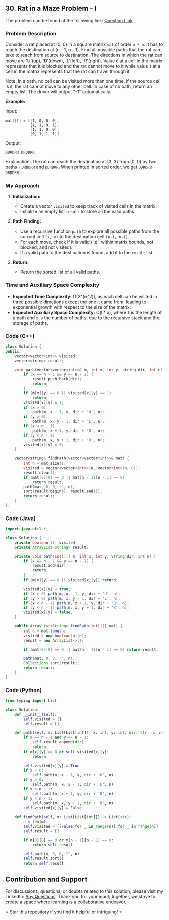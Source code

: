 ## 30. Rat in a Maze Problem - I

The problem can be found at the following link: [Question Link](https://www.geeksforgeeks.org/problems/rat-in-a-maze-problem/1)

### Problem Description

Consider a rat placed at (0, 0) in a square matrix `mat` of order `n * n`. It has to reach the destination at (n - 1, n - 1). Find all possible paths that the rat can take to reach from source to destination. The directions in which the rat can move are 'U'(up), 'D'(down), 'L'(left), 'R'(right). Value `0` at a cell in the matrix represents that it is blocked and the rat cannot move to it while value `1` at a cell in the matrix represents that the rat can travel through it.

Note: In a path, no cell can be visited more than one time. If the source cell is `0`, the rat cannot move to any other cell. In case of no path, return an empty list. The driver will output "-1" automatically.

**Example:**

Input:
```
mat[][] = [[1, 0, 0, 0],
           [1, 1, 0, 1], 
           [1, 1, 0, 0],
           [0, 1, 1, 1]]
```
Output:
```
DDRDRR DRDDRR
```
Explanation:
The rat can reach the destination at (3, 3) from (0, 0) by two paths - `DRDDRR` and `DDRDRR`. When printed in sorted order, we get `DDRDRR DRDDRR`.

### My Approach

1. **Initialization:**
   - Create a vector `visited` to keep track of visited cells in the matrix.
   - Initialize an empty list `result` to store all the valid paths.

2. **Path Finding:**
   - Use a recursive function `path` to explore all possible paths from the current cell `(x, y)` to the destination cell `(n-1, n-1)`.
   - For each move, check if it is valid (i.e., within matrix bounds, not blocked, and not visited).
   - If a valid path to the destination is found, add it to the `result` list.

3. **Return:**
   - Return the sorted list of all valid paths.

### Time and Auxiliary Space Complexity

- **Expected Time Complexity:** O(3^(n^2)), as each cell can be visited in three possible directions except the one it came from, leading to exponential growth with respect to the size of the matrix.
- **Expected Auxiliary Space Complexity:** O(l * x), where `l` is the length of a path and `x` is the number of paths, due to the recursive stack and the storage of paths.

### Code (C++)

```cpp
class Solution {
public:
    vector<vector<int>> visited;
    vector<string> result;

    void path(vector<vector<int>>& m, int x, int y, string dir, int n) {
        if (x == n - 1 && y == n - 1) {
            result.push_back(dir);
            return;
        }
        if (m[x][y] == 0 || visited[x][y] == 1)
            return;
        visited[x][y] = 1;
        if (x > 0)
            path(m, x - 1, y, dir + 'U', n);
        if (y > 0)
            path(m, x, y - 1, dir + 'L', n);
        if (x < n - 1)
            path(m, x + 1, y, dir + 'D', n);
        if (y < n - 1)
            path(m, x, y + 1, dir + 'R', n);
        visited[x][y] = 0;
    }

    vector<string> findPath(vector<vector<int>>& mat) {
        int n = mat.size();
        visited = vector<vector<int>>(n, vector<int>(n, 0));
        result.clear();
        if (mat[0][0] == 0 || mat[n - 1][n - 1] == 0)
            return result;
        path(mat, 0, 0, "", n);
        sort(result.begin(), result.end());
        return result;
    }
};
```

### Code (Java)

```java
import java.util.*;

class Solution {
    private boolean[][] visited;
    private ArrayList<String> result;

    private void path(int[][] m, int x, int y, String dir, int n) {
        if (x == n - 1 && y == n - 1) {
            result.add(dir);
            return;
        }
        if (m[x][y] == 0 || visited[x][y]) return;

        visited[x][y] = true;
        if (x > 0) path(m, x - 1, y, dir + 'U', n);
        if (y > 0) path(m, x, y - 1, dir + 'L', n);
        if (x < n - 1) path(m, x + 1, y, dir + 'D', n);
        if (y < n - 1) path(m, x, y + 1, dir + 'R', n);
        visited[x][y] = false;
    }

    public ArrayList<String> findPath(int[][] mat) {
        int n = mat.length;
        visited = new boolean[n][n];
        result = new ArrayList<>();

        if (mat[0][0] == 0 || mat[n - 1][n - 1] == 0) return result;

        path(mat, 0, 0, "", n);
        Collections.sort(result);
        return result;
    }
}
```

### Code (Python)

```python
from typing import List

class Solution:
    def __init__(self):
        self.visited = []
        self.result = []

    def path(self, m: List[List[int]], x: int, y: int, dir: str, n: int):
        if x == n - 1 and y == n - 1:
            self.result.append(dir)
            return
        if m[x][y] == 0 or self.visited[x][y]:
            return
        
        self.visited[x][y] = True
        if x > 0:
            self.path(m, x - 1, y, dir + 'U', n)
        if y > 0:
            self.path(m, x, y - 1, dir + 'L', n)
        if x < n - 1:
            self.path(m, x + 1, y, dir + 'D', n)
        if y < n - 1:
            self.path(m, x, y + 1, dir + 'R', n)
        self.visited[x][y] = False

    def findPath(self, m: List[List[int]]) -> List[str]:
        n = len(m)
        self.visited = [[False for _ in range(n)] for _ in range(n)]
        self.result = []

        if m[0][0] == 0 or m[n - 1][n - 1] == 0:
            return self.result

        self.path(m, 0, 0, "", n)
        self.result.sort()
        return self.result
```

## Contribution and Support

For discussions, questions, or doubts related to this solution, please visit my LinkedIn: [Any Questions](https://www.linkedin.com/in/het-patel-8b110525a/). Thank you for your input; together, we strive to create a space where learning is a collaborative endeavor.

⭐ Star this repository if you find it helpful or intriguing! ⭐
